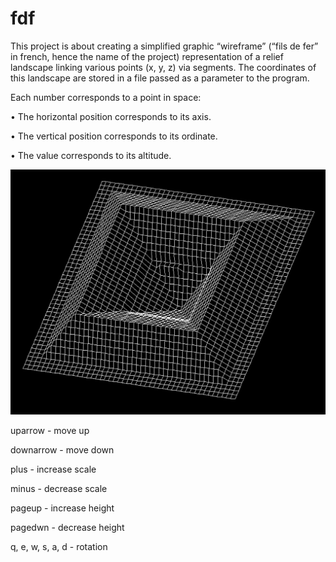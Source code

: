 # fdf

This project is about creating a simplified graphic “wireframe” (“fils de fer” in french,
hence the name of the project) representation of a relief landscape linking various points
(x, y, z) via segments. The coordinates of this landscape are stored in a file passed as
a parameter to the program. 

Each number corresponds to a point in space:

• The horizontal position corresponds to its axis.

• The vertical position corresponds to its ordinate.

• The value corresponds to its altitude.

![Alt text](https://github.com/vitalyten/fdf/blob/master/pylone.png)

uparrow - move up

downarrow - move down

plus - increase scale

minus - decrease scale

pageup - increase height

pagedwn - decrease height

q, e, w, s, a, d - rotation
